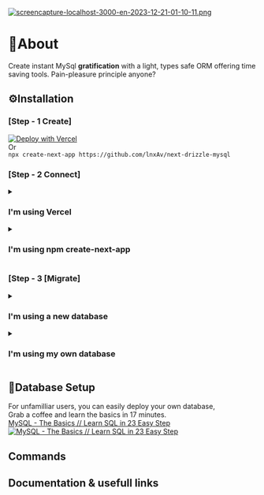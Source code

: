 [![screencapture-localhost-3000-en-2023-12-21-01-10-11.png](https://i.postimg.cc/YqJQLbk2/screencapture-localhost-3000-en-2023-12-21-01-10-11.png)](https://postimg.cc/fJfV67J1)

# 📙About

Create instant MySql **gratification** with a light, types safe ORM offering time saving tools. Pain-pleasure principle anyone?

## ⚙️Installation

### [Step - 1 Create]
[![Deploy with Vercel](https://vercel.com/button)](https://vercel.com/new/clone?repository-url=https%3A%2F%2Fgithub.com%2Fvercel%2Fnext.js%2Ftree%2Fcanary%2Fexamples%2Fhello-world&env=DATABASE_USER,DATABASE_PASSWORD,DATABASE_HOST,DATABASE_PORT,DATABASE_SCHEMA&envDescription=Drizzle%20db%20credentials&project-name=next-drizzle-mysql-starter&repository-name=next-drizzle-mysql-starter&demo-title=Next.js%20-%20Drizzle%20-%20MySQL&demo-description=Create%20instant%20MySql%20gratification%20with%20a%20light%2C%20types%20safe%20ORM&demo-url=https%3A%2F%2Fnext-drizzle-mysql.vercel.app%2Fen&demo-image=https%3A%2F%2Fi.postimg.cc%2FYqJQLbk2%2Fscreencapture-localhost-3000-en-2023-12-21-01-10-11.png)<br/>
Or </br>
`npx create-next-app https://github.com/lnxAv/next-drizzle-mysql`

### [Step - 2 Connect]
<details>
<summary><h3>I'm using Vercel</h3></summary>
1. In your browser, go to your deployment settings > Environment Variables</br>
2. Fill the following variable accordingly </br>
  ( Note: You can separate production & development env's for security purpose ) 
  <pre>DATABASE_USER, DATABASE_PASSWORD, DATABASE_HOST, DATABASE_PORT, DATABASE_SCHEMA</pre>
3. In your project terminal type <pre>Vercel env pull</pre>
  ( Note: You can also type "vercel env ls" to list them )
</details>
<details>
<summary><h3>I'm using npm create-next-app</h3></summary>
1. In your project root add a `.env.local` file</br>
2. Copy paste and fill accordingly
  <pre>
    # Development variables
    DATABASE_USER="root"
    DATABASE_PASSWORD="admin"
    DATABASE_SCHEMA="database"
    DATABASE_HOST="localhost"
    DATABASE_PORT="3306"
  </pre>
<br><br>
</details>

### [Step - 3 [Migrate]
<details>
<summary><h3>I'm using a new database</h3></summary>
1. Push the example tables in your new database with
  <pre>npx drizzle-kit push:mysql</pre>
2. Populate your database with the magic button </br>
3. Read the documentation below and enjoy :)
</details>
<details>
<summary><h3>I'm using my own database</h3></summary>
1. Pull your database DDL with
  <pre>npm run pull-db</pre>
2. Copy the content from => to
  <pre>database/drizzle/schema.ts => database/db_tables.ts</pre>
2. Get your data by modifying the example in
  <pre>app/api/route.ts</pre>
4. If needed, modify the "magicAction" to populate your database. </br>
5. Read the documentation below and enjoy :)
</details>

## 🔰Database Setup
For unfamilliar users, you can easily deploy your own database, </br>
Grab a coffee and learn the basics in 17 minutes. </br>
[MySQL - The Basics // Learn SQL in 23 Easy Step](https://youtu.be/Cz3WcZLRaWc "MySQL - The Basics // Learn SQL in 23 Easy Step") </br>
[![MySQL - The Basics // Learn SQL in 23 Easy Step](http://img.youtube.com/vi/Cz3WcZLRaWc/0.jpg)](https://youtu.be/Cz3WcZLRaWc "MySQL - The Basics // Learn SQL in 23 Easy Step")

## Commands

## Documentation & usefull links
